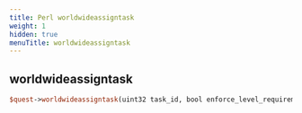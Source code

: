 ```yaml
---
title: Perl worldwideassigntask
weight: 1
hidden: true
menuTitle: worldwideassigntask
---
```

## worldwideassigntask
```perl
$quest->worldwideassigntask(uint32 task_id, bool enforce_level_requirement, uint8 min_status, uint8 max_status)
```